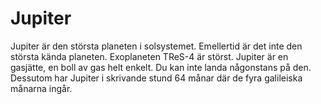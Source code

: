 # Jupiter

Jupiter är den största planeten i solsystemet. Emellertid är det inte den
största kända planeten. Exoplaneten TReS-4 är störst. Jupiter är en gasjätte, en
boll av gas helt enkelt. Du kan inte landa någonstans på den. Dessutom har
Jupiter i skrivande stund 64 månar där de fyra galileiska månarna ingår.
